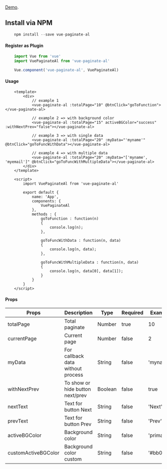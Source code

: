 [Demo](https://demo.qrimu.com/).

## Install via NPM
```js
    npm install --save vue-paginate-al
```

#### Register as Plugin
```js
    import Vue from 'vue'
    import VuePaginateAl from 'vue-paginate-al'

    Vue.component('vue-paginate-al', VuePaginateAl)
```

#### Usage
```vue
    <template>
        <div>
            // example 1
            <vue-paginate-al :totalPage="10" @btnClick="goToFunction"></vue-paginate-al>

            // example 2 => with background color
            <vue-paginate-al :totalPage="15" activeBGColor="success" :withNextPrev="false"></vue-paginate-al>

            // example 3 => with single data
            <vue-paginate-al :totalPage="20" :myData="'myname'" @btnClick="goToFuncWithData"></vue-paginate-al>

            // example 4 => with multiple data
            <vue-paginate-al :totalPage="20" :myData="['myname', 'myemail']" @btnClick="goToFuncWithMultipleData"></vue-paginate-al>
        </div>
    </template>

    <script>
        import VuePaginateAl from 'vue-paginate-al'

        export default {
            name: 'App',
            components: {
                VuePaginateAl
            },
            methods : {
                goToFunction : function(n)
                {
                    console.log(n);
                },

                goToFuncWithData : function(n, data)
                {
                    console.log(n, data);
                },

                goToFuncWithMultipleData : function(n, data)
                {
                    console.log(n, data[0], data[1]);
                }
            }
        }
    </script>
```    
#### Props
|Props|Description|Type|Required|Example|
|-----|-----------|----|--------|-------|
|totalPage|Total paginate|Number|true|10|
|currentPage|Current page|Number|false|2|
|myData|For callback data without process|String|false|'myname'|
|withNextPrev|To show or hide button next/prev|Boolean|false|true|
|nextText|Text for button Next|String|false|'Next'|
|prevText|Text for button Prev|String|false|'Prev'|
|activeBGColor|Background color|String|false|'primary'|
|customActiveBGColor|Background color custom|String|false|'#bb06a9'|
